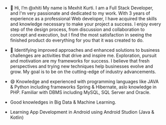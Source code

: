 - 👋 Hi, I’m @xhiti
My name is Mexhit Kurti. I am a Full Stack Developer, and I'm very passionate and dedicated to my work. 
With 3 years of experience as a professional Web developer, I have acquired the skills and knowledge necessary to make your project a success. 
I enjoy every step of the design process, from discussion and collaboration to concept and execution, but I find the most satisfaction in seeing the finished product do everything for you that it was created to do.

- 🎯 Identifying improved approaches and enhanced solutions to business challenges are activities that drive and inspire me. 
Exploration, pursuit and motivation are my frameworks for success. I believe that fresh perspectives and trying new techniques help businesses evolve and grow. 
My goal is to be on the cutting-edge of industry advancements.

- 😄 Knowledge and experienced with programming languages like JAVA & Python including frameworks Spring & Hibernate, aslo knowledge in PHP.
Familiar with DBMS including MySQL, SQL Server and Oracle.

- Good knowledges in Big Data & Machine Learning. 

- Learning App Development in Android using Android Studion (Java & Kotlin)

<!---
xhiti/xhiti is a ✨ special ✨ repository because its `README.md` (this file) appears on your GitHub profile.
You can click the Preview link to take a look at your changes.
--->

